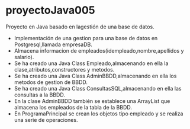 # proyectoJava005
Proyecto en Java basado en lagestión de una base de datos.

 * Implementación de una gestion para una base de datos en Postgresql,llamada empresaDB.
 * Almacena informacion de empleados(idempleado,nombre,apellidos y salario).
 * Se ha creado una Java Class Empleado,almacenando en ella la clase,atributos,constructores y metodos.
 * Se ha creado una Java Class AdminBBDD,almacenando en ella los metodos de gestion de BBDD.
 * Se ha creado una Java Class ConsultasSQL,almacenando en ella las consultas a la BBDD.
 * En la clase AdminBBDD también se establece una ArrayList que almacena los empleados de la tabla de la BBDD.
 * En ProgramaPrincipal se crean los objetos tipo empleado y se realiza una serie de operaciones.
